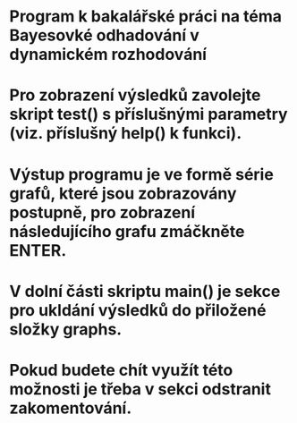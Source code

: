# Program k bakalářské práci na téma Bayesovké odhadování v dynamickém rozhodování

# Pro zobrazení výsledků zavolejte skript test() s příslušnými parametry (viz. příslušný help() k funkci).
# Výstup programu je ve formě série grafů, které jsou zobrazovány postupně, pro zobrazení následujícího grafu zmáčkněte ENTER.
# V dolní části skriptu main() je sekce pro ukldání výsledků do přiložené složky graphs.
# Pokud budete chít využít této možnosti je třeba v sekci odstranit zakomentování.
